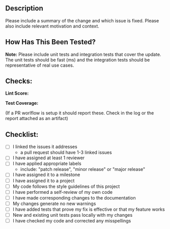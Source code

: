 ## Description

Please include a summary of the change and which issue is fixed. Please also include relevant motivation and context. 

## How Has This Been Tested?
**Note:** Please include unit tests and integration tests that cover the update.  The unit tests should be fast (ms) and the integration tests should be representative of real use cases.

## Checks:

**Lint Score:**  

**Test Coverage:**

(If a PR worlflow is setup it should report these. Check in the log or the report attached as an artifact)

## Checklist:

- [ ] I linked the issues it addresses
  - a pull request should have 1-3 linked issues
- [ ] I have assigned at least 1 reviewer
- [ ] I have applied appropriate labels
  - include: "patch release", "minor release" or "major release"
- [ ] I have assigned it to a milestone
- [ ] I have assigned it to a project
- [ ] My code follows the style guidelines of this project
- [ ] I have performed a self-review of my own code
- [ ] I have made corresponding changes to the documentation
- [ ] My changes generate no new warnings
- [ ] I have added tests that prove my fix is effective or that my feature works
- [ ] New and existing unit tests pass locally with my changes
- [ ] I have checked my code and corrected any misspellings
